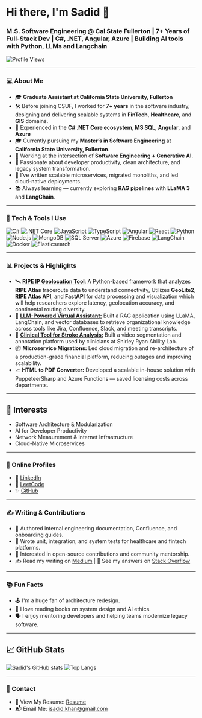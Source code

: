 
<!--
**sadidkhan/sadidkhan** is a ✨ _special_ ✨ repository because its `README.md` (this file) appears on your GitHub profile.

Here are some ideas to get you started:

- 🔭 I’m currently working on ...
- 🌱 I’m currently learning ...
- 👯 I’m looking to collaborate on ...
- 🤔 I’m looking for help with ...
- 💬 Ask me about ...
- 📫 How to reach me: ...
- 😄 Pronouns: ...
- ⚡ Fun fact: ...
-->

# Hi there, I'm Sadid 👋  
### M.S. Software Engineering @ Cal State Fullerton | 7+ Years of Full-Stack Dev | C#, .NET, Angular, Azure | Building AI tools with Python, LLMs and Langchain

![Profile Views](https://komarev.com/ghpvc/?username=sadidhasan&color=blue)

---

### 💻 About Me
- 🎓 **Graduate Assistant at California State University, Fullerton**  
- 🛠 Before joining CSUF, I worked for **7+ years** in the software industry, designing and delivering scalable systems in **FinTech**, **Healthcare**, and **GIS** domains.
- 💼 Experienced in the **C# .NET Core ecosystem, MS SQL, Angular**, and **Azure**
- 🎓 Currently pursuing my **Master’s in Software Engineering** at **California State University, Fullerton**.
- 🔬 Working at the intersection of **Software Engineering + Generative AI**.
- 🧠 Passionate about developer productivity, clean architecture, and legacy system transformation.
- 📝 I’ve written scalable microservices, migrated monoliths, and led cloud-native deployments.
- 📚 Always learning — currently exploring **RAG pipelines** with **LLaMA 3** and **LangChain**.

---

### 🔧 Tech & Tools I Use

![C#](https://img.shields.io/badge/-C%23-239120?style=flat&logo=c-sharp&logoColor=white)
![.NET Core](https://img.shields.io/badge/-.NET-512BD4?style=flat&logo=dotnet&logoColor=white)
![JavaScript](https://img.shields.io/badge/-JavaScript-F7DF1E?style=flat&logo=javascript&logoColor=black)
![TypeScript](https://img.shields.io/badge/-TypeScript-3178C6?style=flat&logo=typescript&logoColor=white)
![Angular](https://img.shields.io/badge/-Angular-DD0031?style=flat&logo=angular&logoColor=white)
![React](https://img.shields.io/badge/-React-61DAFB?style=flat&logo=react&logoColor=black)
![Python](https://img.shields.io/badge/-Python-3776AB?style=flat&logo=python&logoColor=white)
![Node.js](https://img.shields.io/badge/-Node.js-339933?style=flat&logo=node.js&logoColor=white)
![MongoDB](https://img.shields.io/badge/-MongoDB-47A248?style=flat&logo=mongodb&logoColor=white)
![SQL Server](https://img.shields.io/badge/-SQL_Server-CC2927?style=flat&logo=microsoft-sql-server&logoColor=white)
![Azure](https://img.shields.io/badge/-Azure-0078D4?style=flat&logo=microsoft-azure&logoColor=white)
![Firebase](https://img.shields.io/badge/-Firebase-FFCA28?style=flat&logo=firebase&logoColor=black)
![LangChain](https://img.shields.io/badge/-LangChain-000000?style=flat&logo=github&logoColor=white)
![Docker](https://img.shields.io/badge/-Docker-2496ED?style=flat&logo=docker&logoColor=white)
![Elasticsearch](https://img.shields.io/badge/-Elasticsearch-005571?style=flat&logo=elasticsearch&logoColor=white)

---

### 📊 Projects & Highlights
- 🛰️ [**RIPE IP Geolocation Tool**](https://github.com/sadidkhan/ripe-ip-geolocation): A Python-based framework that analyzes **RIPE Atlas** traceroute data to understand connectivity, Utilizes **GeoLite2**, **RIPE Atlas API**, and **FastAPI** for data processing and visualization which will help researchers explore latency, geolocation accuracy, and continental routing diversity.  
- 🧠 [**LLM-Powered Virtual Assistant:**](https://github.com/sadidkhan/RAG_LangChain) Built a RAG application using LLaMA, LangChain, and vector databases to retrieve organizational knowledge across tools like Jira, Confluence, Slack, and meeting transcripts.
- 🏥 [**Clinical Tool for Stroke Analysis:**](https://github.com/sadidkhan/INR) Built a video segmentation and annotation platform used by clinicians at Shirley Ryan Ability Lab.
- 📦 **Microservice Migrations:** Led cloud migration and re-architecture of a production-grade financial platform, reducing outages and improving scalability.
- 📈 **HTML to PDF Converter:** Developed a scalable in-house solution with PuppeteerSharp and Azure Functions — saved licensing costs across departments.

---

## 🧠 Interests
- Software Architecture & Modularization  
- AI for Developer Productivity  
- Network Measurement & Internet Infrastructure  
- Cloud-Native Microservices  

---

### 📍 Online Profiles

- 🔗 [LinkedIn](https://www.linkedin.com/in/sadidkhan/)  
- 🧠 [LeetCode](https://leetcode.com/u/sadidkhan/)
- ✨ [GitHub](https://github.com/sadidkhan)

---

### ✍ Writing & Contributions

- 📰 Authored internal engineering documentation, Confluence, and onboarding guides.
- 🧪 Wrote unit, integration, and system tests for healthcare and fintech platforms.
- 📖 Interested in open-source contributions and community mentorship.
- ✍ Read my writing on [Medium](https://medium.com/@sadidkhan) | 🧠 See my answers on [Stack Overflow](https://stackoverflow.com/users/1999720/sadid-khan)

---
### 📚 Fun Facts

- 🕹 I'm a huge fan of architecture redesign.
- 📖 I love reading books on system design and AI ethics.
- 🗣 I enjoy mentoring developers and helping teams modernize legacy software.

---

## 📈 GitHub Stats
![Sadid's GitHub stats](https://github-readme-stats.vercel.app/api?username=sadidkhan&show_icons=true&theme=tokyonight)
![Top Langs](https://github-readme-stats.vercel.app/api/top-langs/?username=sadidkhan&layout=compact&theme=tokyonight)

---

### 🧾 Contact

- 📄 View My Resume: [Resume](https://drive.google.com/file/d/12je8DFko-1xfWe0NkuveF8Gxfix_GQD9/view?usp=sharing) <!-- Replace with actual link -->
- 📬 Email Me: isadid.khan@gmail.com <!-- Replace with actual email -->

